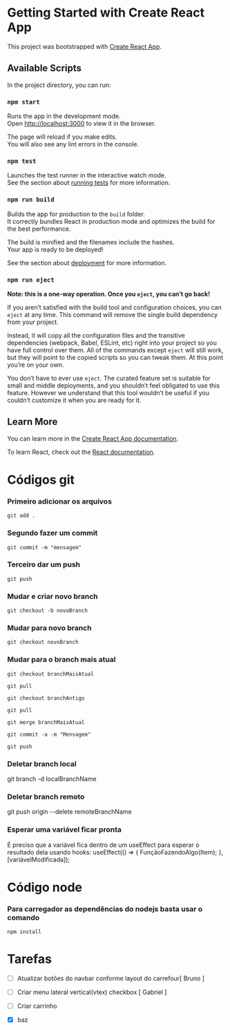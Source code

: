 # Getting Started with Create React App

This project was bootstrapped with [Create React App](https://github.com/facebook/create-react-app).

## Available Scripts

In the project directory, you can run:

### `npm start`

Runs the app in the development mode.\
Open [http://localhost:3000](http://localhost:3000) to view it in the browser.

The page will reload if you make edits.\
You will also see any lint errors in the console.

### `npm test`

Launches the test runner in the interactive watch mode.\
See the section about [running tests](https://facebook.github.io/create-react-app/docs/running-tests) for more information.

### `npm run build`

Builds the app for production to the `build` folder.\
It correctly bundles React in production mode and optimizes the build for the best performance.

The build is minified and the filenames include the hashes.\
Your app is ready to be deployed!

See the section about [deployment](https://facebook.github.io/create-react-app/docs/deployment) for more information.

### `npm run eject`

**Note: this is a one-way operation. Once you `eject`, you can’t go back!**

If you aren’t satisfied with the build tool and configuration choices, you can `eject` at any time. This command will remove the single build dependency from your project.

Instead, it will copy all the configuration files and the transitive dependencies (webpack, Babel, ESLint, etc) right into your project so you have full control over them. All of the commands except `eject` will still work, but they will point to the copied scripts so you can tweak them. At this point you’re on your own.

You don’t have to ever use `eject`. The curated feature set is suitable for small and middle deployments, and you shouldn’t feel obligated to use this feature. However we understand that this tool wouldn’t be useful if you couldn’t customize it when you are ready for it.

## Learn More

You can learn more in the [Create React App documentation](https://facebook.github.io/create-react-app/docs/getting-started).

To learn React, check out the [React documentation](https://reactjs.org/).

# Códigos git
### Primeiro adicionar os arquivos
`git add .`
### Segundo fazer um commit 
`git commit -m "mensagem"`
### Terceiro dar um push
`git push`

### Mudar e criar novo branch
`git checkout -b novoBranch`
### Mudar para novo branch 
`git checkout novoBranch`
### Mudar para o branch mais atual
`git checkout branchMaisAtual`

`git pull`

`git checkout branchAntigo`

`git pull`

`git merge branchMaisAtual`

`git commit -a -m "Mensagem"`

`git push`
### Deletar branch local
git branch -d localBranchName
### Deletar branch remoto
git push origin --delete remoteBranchName
### Esperar uma variável ficar pronta
É preciso que a variável fica dentro de um useEffect para esperar o resultado dela usando hooks:
  useEffect(() => {
   FunçãoFazendoAlgo(Item);
  }, [variávelModificada]);
# Código node
### Para carregador as dependências do nodejs basta usar o comando
	npm install
	
# Tarefas
* [ ] Atualizar botões do navbar conforme layout do carrefour[ Bruno ]
* [ ] Criar menu lateral vertical(vtex) checkbox [ Gabriel ] 
* [ ] Criar carrinho
* [x] baz

	
	
